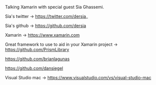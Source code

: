Talking Xamarin with special guest Sia Ghassemi.

 

Sia's twitter -> https://twitter.com/dersia_

Sia's github -> https://github.com/dersia

 

Xamarin -> https://www.xamarin.com

 

Great framework to use to aid in your Xamarin project -> https://github.com/PrismLibrary

https://github.com/brianlagunas

https://github.com/dansiegel

 

Visual Studio mac -> https://www.visualstudio.com/vs/visual-studio-mac


